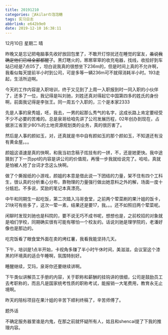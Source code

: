 ```yaml
---
title: 20191210
categories: 🍬Akilarの泡泡糖
tags: 实习日志
abbrlink: e642b9e0
date: 2019-12-10 16:38:11
---
```


12月10日 星期二 晴

昨晚又是忘记把电脑事先收好放回包里了，不敢开灯惊扰还在睡觉的室友，~~虽说我确定他们已经全部都醒了~~。黑灯瞎火的，窸窸窣窣的收充电器，找线，收拾好到车站已经是7点05了，坦白说我真的很想坐下236m的，但是时间上真的不允许啊，我看似每天提前半小时到公司，可是多等一辆236m可不就得消耗半小时。193走起，生活所迫啊。

今天的工作内容是入职培训，终于又见到了上周一入职报到时一同入职的小伙伴了，还多了一位，我记得是叫刘驰，刘姓还真对得起它中国第四多的姓氏的身份啊，前面我记得是李张王。同一周五个入职的，三个是本家2333

先是人事的泉秀姐，呸，我去，一男的起那么秀气的名字，这成长路上肯定要经受不少不必要的苦难的。总是泉哥给咱先讲了公司发展历程，02年创办到现在，占据浙江省至少80%的土地资源规划类的业务，真的很厉害了。

然后是人事的颜如玉，对，还真就是书中自有颜如玉的那个颜如玉，不知道还有没有黄金屋。。。

颜姐这语速是真的快啊，和我当初念稿子炫技有的一拼，不，还是她更快。我中途猜到了下一页ppt的内容是讲公司的价值观，再慢一步我就给说完了。哈哈，真就是怕被人抢了台词才念这么快啊。

做了个撕报纸的小游戏，颜姐的本意是借此说一下团结的力量，架不住有四个工科生，很认真的分析重心分布，靠物理的力量强行做出她意料之外的解，场面一度十分尴尬。不多说，奖励的笔记本真漂亮。

中午和同期生一起吃饭，第二次踏入冯哥食堂，之前两个荤菜刷的果汁姐的饭卡，21块可有些多了，这次一荤一素，结果还是要17，我。。。还不如照旧两个荤菜呢。

闲聊时发现刘驰也是科院的，要不说无巧不成书呢，想想也是，之前校招的对象就是咱们学校，同期确实很有可能有哪怕一个校友的。话说刘驰是理学院的，老潘好像也是那边的。

吃完饭看了眼食堂外面在卖的烤红薯，我看我能坚持几天。

下午，培训是1点半开始，卡视角多赚了半小时午休时间，美滋滋，会议室这个漆黑的环境真的适合午睡啊，氛围特别好。

睡醒继续，艾玛，泉哥你还要继续讲啊。

下午类似讲解员工手册的内容，关于职称和薪酬的挂钩讲的很细，公司是鼓励员工去考职称的，而且凡是国家统考性质的职称考试，能报销一大笔费用，教育永无止境啊。

昨天的陪标项目在果汁姐的辛苦下顺利终稿了，辛苦师傅了。

题外话

不确定服务器里谁是内鬼，在那之前就怀疑所有人，姑且和shencai提了下我的推理内容。
